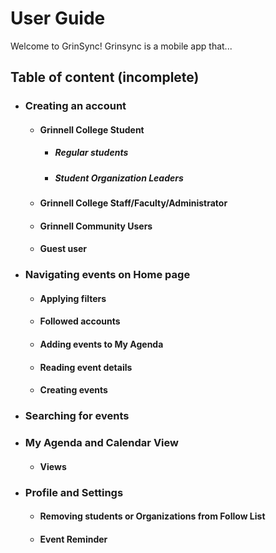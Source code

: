 # User Guide
Welcome to GrinSync! Grinsync is a mobile app that...

## Table of content (incomplete)
- ### Creating an account
  - #### Grinnell College Student
    - ##### Regular students
    - ##### Student Organization Leaders
  - #### Grinnell College Staff/Faculty/Administrator
  - #### Grinnell Community Users
  - #### Guest user
- ### Navigating events on Home page
  - #### Applying filters
  - #### Followed accounts
  - #### Adding events to My Agenda
  - #### Reading event details
  - #### Creating events
- ### Searching for events
- ### My Agenda and Calendar View
  - #### Views
- ### Profile and Settings
  - #### Removing students or Organizations from Follow List
  - #### Event Reminder
